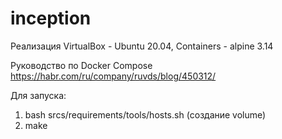# inception

Реализация VirtualBox - Ubuntu 20.04, Containers - alpine 3.14

Руководство по Docker Compose https://habr.com/ru/company/ruvds/blog/450312/

Для запуска:
1. bash srcs/requirements/tools/hosts.sh (создание volume)
2. make

